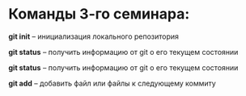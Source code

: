 # Команды 3-го семинара:

**git init** – инициализация локального репозитория

**git status** – получить информацию от git о его текущем состоянии

**git status** – получить информацию от git о его текущем состоянии

**git add** – добавить файл или файлы к следующему коммиту